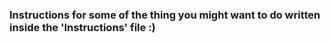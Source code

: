 ### Instructions for some of the thing you might want to do written inside the 'Instructions' file :)
 
